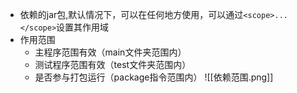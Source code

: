 - 依赖的jar包,默认情况下，可以在任何地方使用，可以通过`<scope>...</scope>`设置其作用域
- 作用范围
	- 主程序范围有效（main文件夹范围内）
	- 测试程序范围有效（test文件夹范围内）
	- 是否参与打包运行（package指令范围内）
![[依赖范围.png]]